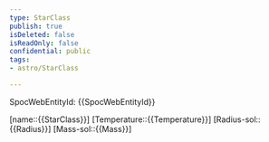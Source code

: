 ```yaml
---
type: StarClass
publish: true
isDeleted: false
isReadOnly: false
confidential: public
tags:
- astro/StarClass

---
```

SpocWebEntityId: {{SpocWebEntityId}}

[name::{{StarClass}}]
[Temperature::{{Temperature}}]
[Radius-sol::{{Radius}}]
[Mass-sol::{{Mass}}]
